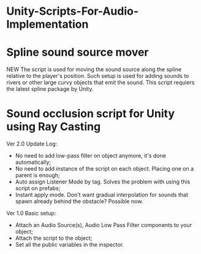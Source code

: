 # Unity-Scripts-For-Audio-Implementation

# Spline sound source mover
NEW
The script is used for moving the sound source along the spline relative to the player's position. 
Such setup is used for adding sounds to rivers or other large curvy objects that emit the sound. 
This script requiers the latest spline package by Unity.




# Sound occlusion script for Unity using Ray Casting
Ver 2.0 
Update Log:
- No need to add low-pass filter on object anymore, it's done automatically;
- No need to add instance of the script on each object. Placing one on a parent is enough;
- Auto assign Listener Mode by tag. Solves the problem with using this script on prefabs;
- Instant apply mode. Don't want gradual interpolation for sounds that spawn already behind the obstacle? Possible now.

Ver 1.0 
Basic setup:
- Attach an Audio Source(s), Audio Low Pass Filter components  to your object;
- Attach the script to the object;
- Set all the public variables in the inspector.
